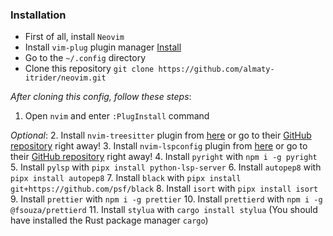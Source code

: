 ### Installation

- First of all, install `Neovim`
- Install `vim-plug` plugin manager [Install](https://github.com/junegunn/vim-plug)
- Go to the `~/.config` directory
- Clone this repository `git clone https://github.com/almaty-itrider/neovim.git`

*After cloning this config, follow these steps*:
1. Open `nvim` and enter `:PlugInstall` command

*Optional*:
2. Install `nvim-treesitter` plugin from [here](https://dotfyle.com/plugins/nvim-treesitter/nvim-treesitter) or go to their [GitHub repository](https://github.com/nvim-treesitter/nvim-treesitter) right away!
3. Install `nvim-lspconfig` plugin from [here](https://dotfyle.com/plugins/neovim/nvim-lspconfig) or go to their [GitHub repository](https://github.com/neovim/nvim-lspconfig) right away!
4. Install `pyright` with `npm i -g pyright`
5. Install `pylsp` with `pipx install python-lsp-server`
6. Install `autopep8` with `pipx install autopep8`
7. Install `black` with `pipx install git+https://github.com/psf/black`
8. Install `isort` with `pipx install isort`
9. Install `prettier` with `npm i -g prettier`
10. Install `prettierd` with `npm i -g @fsouza/prettierd`
11. Install `stylua` with `cargo install stylua` (You should have installed the Rust package manager `cargo`)
